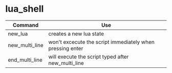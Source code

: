 # lua_shell
| Command | Use |
| ------------- | ------------- |
| new_lua | creates a new lua state |
| new_multi_line | won't excecute the script immediately when pressing enter |
| end_multi_line | will execute the script typed after new_multi_line |
